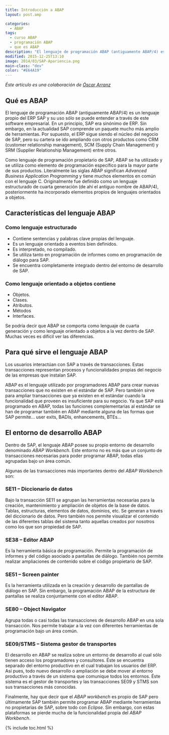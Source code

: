```yaml
---
title: Introducción a ABAP
layout: post.amp

categories:
  - ABAP
tags:
  - curso ABAP
  - programación ABAP
  - que es ABAP
description: "El lenguaje de programación ABAP (antiguamente ABAP/4) es un lenguaje propio del ERP SAP y su uso sólo se puede entender a través de este software empresarial. En un principio, SAP era sinónimo de ERP. Sin embargo, en la actualidad SAP comprende un paquete mucho más amplio de herramientas. Por supuesto, el ERP sigue siendo el núcleo del negocio de SAP, pero su cartera se ido ampliando con otros productos como CRM (customer relationship management), SCM (Supply Chain Management) y SRM (Supplier Relationship Management) entre otros."
modified: 2015-12-25T13:10
image: 2014/03/SAP-Apariencia.png
main-class: "dev"
color: "#E64A19"
---
```

*Éste artículo es una colaboración de <a href="http://www.blogdesap.com/" title="Blog de SAP" target="_blank">Óscar Arranz</a>*

## Qué es ABAP

El lenguaje de programación ABAP (antiguamente ABAP/4) es un lenguaje propio del ERP SAP y su uso sólo se puede entender a través de este software empresarial. En un principio, SAP era sinónimo de ERP. Sin embargo, en la actualidad SAP comprende un paquete mucho más amplio de herramientas. Por supuesto, el ERP sigue siendo el núcleo del negocio de SAP, pero su cartera se ido ampliando con otros productos como CRM (customer relationship management), SCM (Supply Chain Management) y SRM (Supplier Relationship Management) entre otros.

Como lenguaje de programación propietario de SAP, ABAP se ha utilizado y se utiliza como elemento de programación específico para la mayor parte de sus productos. Literalmente las siglas ABAP significan *Advanced Business Application Programming* y tiene muchos elementos en común con el lenguaje C. Originalmente fue definido como un lenguaje estructurado de cuarta generación (de ahí el antiguo nombre de ABAP/4), posteriormente ha incorporado elementos propios de lenguajes orientados a objetos.

<!--ad-->
<amp-img layout="responsive" src="/assets/img/2014/03/SAP-Apariencia.png" alt="SAP-Apariencia" width="979px" height="602px" />

## Características del lenguaje ABAP

### Como lenguaje estructurado

  * Contiene sentencias y palabras clave propias del lenguaje.
  * Es un lenguaje orientado a eventos bien definidos.
  * Es interpretado, no compilado.
  * Se utiliza tanto en programación de informes como en programación de diálogo para SAP.
  * Se encuentra completamente integrado dentro del entorno de desarrollo de SAP.

### Como lenguaje orientado a objetos contiene

  * Objetos.
  * Clases.
  * Atributos.
  * Métodos
  * Interfaces.

Se podría decir que ABAP se comporta como lenguaje de cuarta generación y como lenguaje orientado a objetos a la vez dentro de SAP. Muchas veces es difícil ver las diferencias.

## Para qué sirve el lenguaje ABAP

Los usuarios interactúan con SAP a través de transacciones. Estas transacciones representan procesos y funcionalidades propias del negocio de las empresas que instalan SAP.

ABAP es el lenguaje utilizado por programadores ABAP para crear nuevas transacciones que no existen en el estándar de SAP. Pero también sirve para ampliar transacciones que ya existen en el estándar cuando la funcionalidad que proveen es insuficiente para su negocio. Ya que SAP está programado en ABAP, todas las funciones complementarias al estándar se han de programar también en ABAP mediante alguna de las formas que SAP permite&#8230; user exits, BADIs, enhancements, BTEs&#8230;

## El entorno de desarrollo ABAP

Dentro de SAP, el lenguaje ABAP posee su propio entorno de desarrollo denominado *ABAP Workbench*. Este entorno no es más que un conjunto de transacciones necesarias para poder programar ABAP, todas ellas agrupadas bajo un área común.

Algunas de las transacciones más importantes dentro del *ABAP Workbench* son:

### SE11 &#8211; Diccionario de datos

Bajo la transacción SE11 se agrupan las herramientas necesarias para la creación, mantenimiento y ampliación de objetos de la base de datos. Tablas, estructuras, elementos de datos, dominios, etc. Se generan a través del diccionario de datos. Pero también nos permite visualizar el contenido de las diferentes tablas del sistema tanto aquellas creados por nosotros como los que son propiedad de SAP.

### SE38 &#8211; Editor ABAP

Es la herramienta básica de programación. Permite la programación de informes y del código asociado a pantallas de diálogo. También nos permite realizar ampliaciones de contenido sobre el código propietario de SAP.

### SE51 &#8211; Screen painter

Es la herramienta utilizada en la creación y desarrollo de pantallas de diálogo en SAP. Sin embargo, la programación ABAP de la estructura de pantallas se realiza conjuntamente con el editor ABAP.

### SE80 &#8211; Object Navigator

Agrupa todas o casi todas las transacciones de desarrollo ABAP en una sola transacción. Nos permite trabajar a la vez con diferentes herramientas de programación bajo un área común.

<amp-img layout="responsive" src="/assets/img/2014/03/SAP-SE80-Object-Navigator.png" alt="SAP-SE80-Object-Navigator" width="983px" height="604px" />

### SE09/STMS &#8211; Sistema gestor de transportes

El desarrollo en ABAP se realiza sobre un entorno de desarrollo al cual sólo tienen acceso los programadores y consultores. Éste se encuentra separado del entorno productivo en el cual trabajan los usuarios del ERP. Así pues, todo nuevo desarrollo o ampliación se debe mover al entorno productivo a través de un sistema que comunique todos los entornos. Éste sistema es el gestor de transportes y las transacciones SE09 y STMS son sus transacciones más conocidas.

Finalmente, hay que decir que el *ABAP workbench* es propio de SAP pero últimamente SAP también permite programar ABAP mediante herramientas no propietarias de SAP, sobre todo con *Eclipse*. Sin embargo, con estas plataformas se pierde mucha de la funcionalidad propia del *ABAP Workbench*.



{% include toc.html %}
